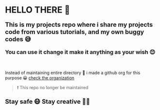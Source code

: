 # HELLO THERE 🤟

<p style="font-size: 20px; font-weight: bold">
    This is my projects repo where i share my projects code from
    various tutorials, and my own buggy codes 😅
</p>

<p style="font-size: 18px; font-weight: bold">
    You can use it change it make it anything as your wish 😊
</p>
<br />

Instead of maintaining entire directory 📂
i made a github org for this purpose 😀
<a href="https://github.com/octoi">check the organization</a>
<br />
> ❗ This repo no longer be maintained
<p style="font-size: 20px; font-weight: bold">
    Stay safe 😷 Stay creative 👨‍🎨
</p>
